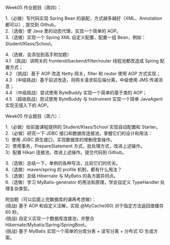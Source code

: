 Week05 作业题目（周四）：

1.（必做）写代码实现 Spring Bean 的装配，方式越多越好（XML、Annotation 都可以）, 提交到 Github。<br/>
2.（选做）使 Java 里的动态代理，实现一个简单的 AOP。<br/>
3.（选做）实现一个 Spring XML 自定义配置，配置一组 Bean，例如：Student/Klass/School。<br/>

4.（选做，会添加到高手附加题）<br/>
4.1 （挑战）讲网关的 frontend/backend/filter/router 线程池都改造成 Spring 配置方式；<br/>
4.2 （挑战）基于 AOP 改造 Netty 网关，filter 和 router 使用 AOP 方式实现；<br/>
4.3 （中级挑战）基于前述改造，将网关请求前后端分离，中级使用 JMS 传递消息；<br/>
4.4 （中级挑战）尝试使用 ByteBuddy 实现一个简单的基于类的 AOP；<br/>
4.5 （超级挑战）尝试使用 ByteBuddy 与 Instrument 实现一个简单 JavaAgent 实现无侵入下的 AOP。<br/>

Week05 作业题目（周六）：

1.（必做）给前面课程提供的 Student/Klass/School 实现自动配置和 Starter。<br/>
2.（必做）研究一下 JDBC 接口和数据库连接池，掌握它们的设计和用法：<br/>
1）使用 JDBC 原生接口，实现数据库的增删改查操作。<br/>
2）使用事务，PrepareStatement 方式，批处理方式，改进上述操作。<br/>
3）配置 Hikari 连接池，改进上述操作。提交代码到 Github。<br/>

3.（选做）总结一下，单例的各种写法，比较它们的优劣。<br/>
4.（选做）maven/spring 的 profile 机制，都有什么用法？<br/>
5.（选做）总结 Hibernate 与 MyBatis 的各方面异同点。<br/>
6.（选做）学习 MyBatis-generator 的用法和原理，学会自定义 TypeHandler 处理复杂类型。<br/>

附加题（可以后面上完数据库的课再考虑做）：<br/>
(挑战) 基于 AOP 和自定义注解，实现 @MyCache(60) 对于指定方法返回值缓存 60 秒。<br/>
(挑战) 自定义实现一个数据库连接池，并整合 Hibernate/Mybatis/Spring/SpringBoot。<br/>
(挑战) 基于 MyBatis 实现一个简单的分库分表 + 读写分离 + 分布式 ID 生成方案。<br/>